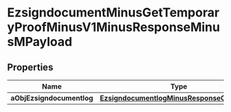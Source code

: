 
# EzsigndocumentMinusGetTemporaryProofMinusV1MinusResponseMinusMPayload

## Properties
Name | Type | Description | Notes
------------ | ------------- | ------------- | -------------
**aObjEzsigndocumentlog** | [**EzsigndocumentlogMinusResponseCompound**](EzsigndocumentlogMinusResponseCompound.md) |  | 



